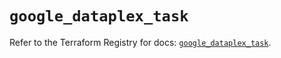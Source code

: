 # `google_dataplex_task`

Refer to the Terraform Registry for docs: [`google_dataplex_task`](https://registry.terraform.io/providers/hashicorp/google/6.50.0/docs/resources/dataplex_task).

